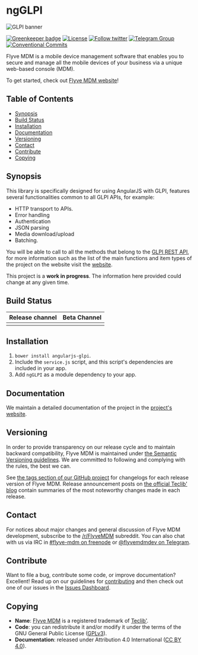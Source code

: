 # ngGLPI

![GLPI banner](https://user-images.githubusercontent.com/29282308/31666160-8ad74b1a-b34b-11e7-839b-043255af4f58.png)

[![Greenkeeper badge](https://badges.greenkeeper.io/flyve-mdm/angularjs-glpi.svg)](https://greenkeeper.io/)
[![License](https://img.shields.io/github/license/flyve-mdm/flyve-mdm-android-inventory-agent.svg?&label=License)](https://github.com/flyve-mdm/angularjs-glpi/blob/master/LICENSE.md)
[![Follow twitter](https://img.shields.io/twitter/follow/FlyveMDM.svg?style=social&label=Twitter&style=flat-square)](https://twitter.com/FlyveMDM)
[![Telegram Group](https://img.shields.io/badge/Telegram-Group-blue.svg)](https://t.me/flyvemdm)
[![Conventional Commits](https://img.shields.io/badge/Conventional%20Commits-1.0.0-yellow.svg)](https://conventionalcommits.org)

Flyve MDM is a mobile device management software that enables you to secure and manage all the mobile devices of your business via a unique web-based console (MDM).

To get started, check out [Flyve MDM website](https://flyve-mdm.com/)!

## Table of Contents

* [Synopsis](#synopsis)
* [Build Status](#build-status)
* [Installation](#installation)
* [Documentation](#documentation)
* [Versioning](#versioning)
* [Contact](#contact)
* [Contribute](#contribute)
* [Copying](#copying)

## Synopsis

This library is specifically designed for using AngularJS with GLPI, features several functionalities common to all GLPI APIs, for example:

- HTTP transport to APIs.
- Error handling 
- Authentication
- JSON parsing
- Media download/upload
- Batching.

You will be able to call to all the methods that belong to the [GLPI REST API](https://dev.flyve.org/glpi/apirest.php), for more information such as the list of the main functions and item types of the project on the website visit the [website](http://flyve.org/angularjs-glpi/).

This project is a **work in progress**. The information here provided could change at any given time.

## Build Status

|**Release channel**|Beta Channel|
|:---:|:---:|
|||

## Installation

1. `bower install angularjs-glpi`.
1. Include the `service.js` script, and this script's dependencies are included in your app.
1. Add `ngGLPI` as a module dependency to your app.

## Documentation

We maintain a detailed documentation of the project in the [project's website](http://flyve.org/angularjs-glpi/).

## Versioning

In order to provide transparency on our release cycle and to maintain backward compatibility, Flyve MDM is maintained under [the Semantic Versioning guidelines](http://semver.org/). We are committed to following and complying with the rules, the best we can.

See [the tags section of our GitHub project](https://github.com/flyve-mdm/angularjs-glpi/tags) for changelogs for each release version of Flyve MDM. Release announcement posts on [the official Teclib' blog](http://www.teclib-edition.com/en/communities/blog-posts/) contain summaries of the most noteworthy changes made in each release.

## Contact

For notices about major changes and general discussion of Flyve MDM development, subscribe to the [/r/FlyveMDM](http://www.reddit.com/r/FlyveMDM) subreddit.
You can also chat with us via IRC in [#flyve-mdm on freenode](http://webchat.freenode.net/?channels=flyve-mdm]) or [@flyvemdmdev on Telegram](https://t.me/flyvemdmdev).

## Contribute

Want to file a bug, contribute some code, or improve documentation? Excellent! Read up on our
guidelines for [contributing](./CONTRIBUTING.md) and then check out one of our issues in the [Issues Dashboard](https://github.com/flyve-mdm/angularjs-glpi/issues).

## Copying

* **Name**: [Flyve MDM](https://flyve-mdm.com/) is a registered trademark of [Teclib'](http://www.teclib-edition.com/en/).
* **Code**: you can redistribute it and/or modify
    it under the terms of the GNU General Public License ([GPLv3](https://www.gnu.org/licenses/gpl-3.0.en.html)).
* **Documentation**: released under Attribution 4.0 International ([CC BY 4.0](https://creativecommons.org/licenses/by/4.0/)).
